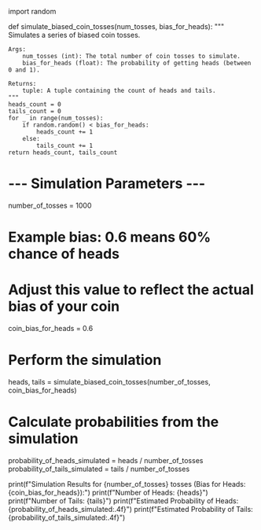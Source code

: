 import random

def simulate_biased_coin_tosses(num_tosses, bias_for_heads):
    """
    Simulates a series of biased coin tosses.

    Args:
        num_tosses (int): The total number of coin tosses to simulate.
        bias_for_heads (float): The probability of getting heads (between 0 and 1).

    Returns:
        tuple: A tuple containing the count of heads and tails.
    """
    heads_count = 0
    tails_count = 0
    for _ in range(num_tosses):
        if random.random() < bias_for_heads:
            heads_count += 1
        else:
            tails_count += 1
    return heads_count, tails_count

# --- Simulation Parameters ---
number_of_tosses = 1000
# Example bias: 0.6 means 60% chance of heads
# Adjust this value to reflect the actual bias of your coin
coin_bias_for_heads = 0.6 

# Perform the simulation
heads, tails = simulate_biased_coin_tosses(number_of_tosses, coin_bias_for_heads)

# Calculate probabilities from the simulation
probability_of_heads_simulated = heads / number_of_tosses
probability_of_tails_simulated = tails / number_of_tosses

print(f"Simulation Results for {number_of_tosses} tosses (Bias for Heads: {coin_bias_for_heads}):")
print(f"Number of Heads: {heads}")
print(f"Number of Tails: {tails}")
print(f"Estimated Probability of Heads: {probability_of_heads_simulated:.4f}")
print(f"Estimated Probability of Tails: {probability_of_tails_simulated:.4f}")

